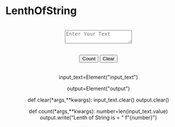 # LenthOfString
<html>
    <head>
      <link rel='stylesheet' type='text/css' media='screen' href='https://cdn.jsdelivr.net/npm/bulma@0.9.3/css/bulma.min.css'>
      <link rel="stylesheet" href="https://pyscript.net/alpha/pyscript.css" />
      <script defer src="https://pyscript.net/alpha/pyscript.js"></script>
    </head>

  <body><center><br>

<textarea name="input_text" id="input_text" placeholder="Enter Your Text"></textarea><br><br>

<button id="run" type="button" class="button is-primary" pys-onClick="count">Count</button>
<button id="clear" type="button" class="button is-danger" pys-onClick="clear">Clear</button><br><br>
    
<p id='output'></p>

<py-script>
  input_text=Element("input_text")

  output=Element("output")

  def clear(*args,**kwargs):
    input_text.clear()
    output.clear()
  
  def count(*args,**kwargs):
    number=len(input_text.value)
    output.write("Lenth of String is = " f"{number}")

</py-script>
</center></body>
</html>
